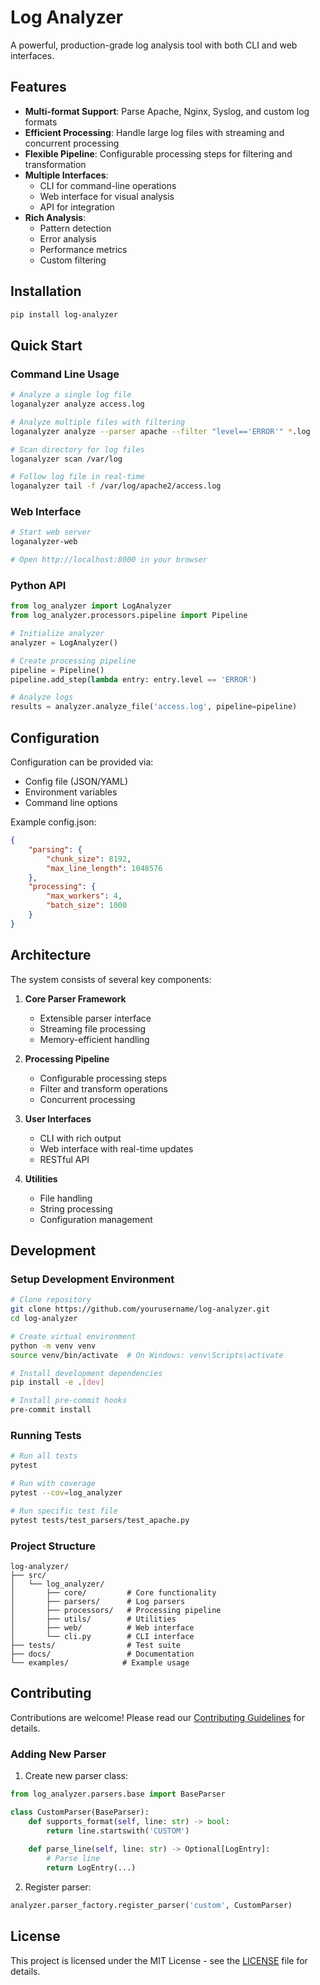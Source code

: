# Log Analyzer

A powerful, production-grade log analysis tool with both CLI and web interfaces.

## Features

- **Multi-format Support**: Parse Apache, Nginx, Syslog, and custom log formats
- **Efficient Processing**: Handle large log files with streaming and concurrent processing
- **Flexible Pipeline**: Configurable processing steps for filtering and transformation
- **Multiple Interfaces**: 
  - CLI for command-line operations
  - Web interface for visual analysis
  - API for integration
- **Rich Analysis**: 
  - Pattern detection
  - Error analysis
  - Performance metrics
  - Custom filtering

## Installation

```bash
pip install log-analyzer
```

## Quick Start

### Command Line Usage

```bash
# Analyze a single log file
loganalyzer analyze access.log

# Analyze multiple files with filtering
loganalyzer analyze --parser apache --filter "level=='ERROR'" *.log

# Scan directory for log files
loganalyzer scan /var/log

# Follow log file in real-time
loganalyzer tail -f /var/log/apache2/access.log
```

### Web Interface

```bash
# Start web server
loganalyzer-web

# Open http://localhost:8000 in your browser
```

### Python API

```python
from log_analyzer import LogAnalyzer
from log_analyzer.processors.pipeline import Pipeline

# Initialize analyzer
analyzer = LogAnalyzer()

# Create processing pipeline
pipeline = Pipeline()
pipeline.add_step(lambda entry: entry.level == 'ERROR')

# Analyze logs
results = analyzer.analyze_file('access.log', pipeline=pipeline)
```

## Configuration

Configuration can be provided via:
- Config file (JSON/YAML)
- Environment variables
- Command line options

Example config.json:
```json
{
    "parsing": {
        "chunk_size": 8192,
        "max_line_length": 1048576
    },
    "processing": {
        "max_workers": 4,
        "batch_size": 1000
    }
}
```

## Architecture

The system consists of several key components:

1. **Core Parser Framework**
   - Extensible parser interface
   - Streaming file processing
   - Memory-efficient handling

2. **Processing Pipeline**
   - Configurable processing steps
   - Filter and transform operations
   - Concurrent processing

3. **User Interfaces**
   - CLI with rich output
   - Web interface with real-time updates
   - RESTful API

4. **Utilities**
   - File handling
   - String processing
   - Configuration management

## Development

### Setup Development Environment

```bash
# Clone repository
git clone https://github.com/yourusername/log-analyzer.git
cd log-analyzer

# Create virtual environment
python -m venv venv
source venv/bin/activate  # On Windows: venv\Scripts\activate

# Install development dependencies
pip install -e .[dev]

# Install pre-commit hooks
pre-commit install
```

### Running Tests

```bash
# Run all tests
pytest

# Run with coverage
pytest --cov=log_analyzer

# Run specific test file
pytest tests/test_parsers/test_apache.py
```

### Project Structure

```
log-analyzer/
├── src/
│   └── log_analyzer/
│       ├── core/         # Core functionality
│       ├── parsers/      # Log parsers
│       ├── processors/   # Processing pipeline
│       ├── utils/        # Utilities
│       ├── web/          # Web interface
│       └── cli.py        # CLI interface
├── tests/                # Test suite
├── docs/                 # Documentation
└── examples/            # Example usage
```

## Contributing

Contributions are welcome! Please read our [Contributing Guidelines](CONTRIBUTING.md) for details.

### Adding New Parser

1. Create new parser class:
```python
from log_analyzer.parsers.base import BaseParser

class CustomParser(BaseParser):
    def supports_format(self, line: str) -> bool:
        return line.startswith('CUSTOM')
        
    def parse_line(self, line: str) -> Optional[LogEntry]:
        # Parse line
        return LogEntry(...)
```

2. Register parser:
```python
analyzer.parser_factory.register_parser('custom', CustomParser)
```

## License

This project is licensed under the MIT License - see the [LICENSE](LICENSE) file for details.